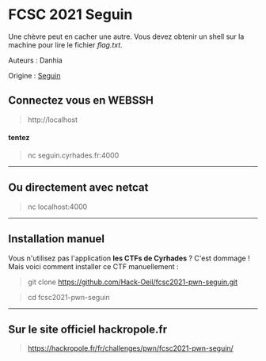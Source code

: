 # FCSC 2021 Seguin

Une chèvre peut en cacher une autre. Vous devez obtenir un shell sur la machine pour lire le fichier *flag.txt*.


Auteurs : Danhia

Origine : [Seguin](https://hackropole.fr/fr/challenges/pwn/fcsc2021-pwn-seguin/)


## Connectez vous en WEBSSH
> http://localhost

#### tentez 
> nc seguin.cyrhades.fr:4000


-----------

## Ou directement avec netcat
> nc localhost:4000

-----------

## Installation manuel
Vous n'utilisez pas l'application **les CTFs de Cyrhades** ? C'est dommage !
Mais voici comment installer ce CTF manuellement :

> git clone https://github.com/Hack-Oeil/fcsc2021-pwn-seguin.git

> cd fcsc2021-pwn-seguin


-----------

## Sur le site officiel hackropole.fr
> https://hackropole.fr/fr/challenges/pwn/fcsc2021-pwn-seguin/